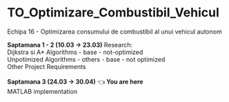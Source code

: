 # TO_Optimizare_Combustibil_Vehicul
Echipa 16 - Optimizarea consumului de combustibil al unui vehicul autonom

<b>Saptamana 1 - 2 (10.03 -> 23.03)</b> 
Research:<br>
Dijkstra si A* Algorithms - base - not-optimized<br>
Unpotimized Algorithms - others - base - not optimized<br>
Other Project Requirements<br>
<br>
<b>Saptamana 3 (24.03 -> 30.04)</b> 👈 **You are here** <br>
MATLAB implementation<br>
